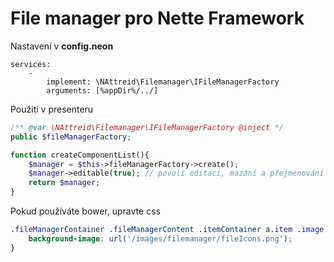 # File manager pro Nette Framework

Nastavení v **config.neon**
```neon
services:
    - 
        implement: \NAttreid\Filemanager\IFileManagerFactory
        arguments: [%appDir%/../]
```

Použití v presenteru
```php
/** @var \NAttreid\Filemanager\IFileManagerFactory @inject */
public $fileManagerFactory;

function createComponentList(){
    $manager = $this->fileManagerFactory->create();
    $manager->editable(true); // povolí editaci, mazání a přejmenování souborů
    return $manager;
}
```

Pokud používáte bower, upravte css
```css
.fileManagerContainer .fileManagerContent .itemContainer a.item .image {
    background-image: url('/images/filemanager/fileIcons.png');
}
```